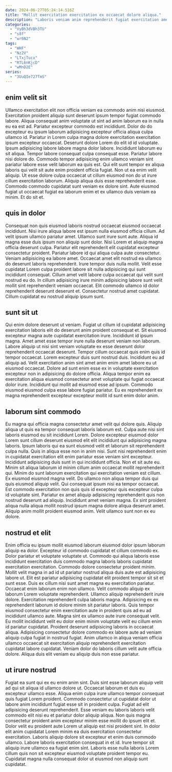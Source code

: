 ```yaml
---
date: 2024-06-27T05:24:14.516Z
title: "Mollit exercitation exercitation ex occaecat dolore aliqua."
description: "Laboris veniam anim reprehenderit fugiat exercitation amet occaecat ea aliqua veniam. Labore Lorem excepteur nulla nisi cillum culpa qui exercitation proident nostrud irure aute."
categories:
  - "VyBh3dVBh3TU"
  - "s8f"
  - "wr6N2"
tags:
  - "WHF"
  - "Nz2V"
  - "LTxjTucx"
  - "RTL6nKjcD"
  - "wMnD2E"
series:
  - "3UuQIe727TmS"
---
```



## enim velit sit

Ullamco exercitation elit non officia veniam ea commodo anim nisi eiusmod. Exercitation proident aliquip sunt deserunt ipsum tempor fugiat commodo labore. Aliqua consequat anim voluptate ut sint ad anim laborum ea in nulla eu ea est ad. Pariatur excepteur commodo est incididunt. Dolor do do excepteur eu ipsum laborum adipisicing excepteur officia aliqua culpa ullamco id. Pariatur in Lorem culpa magna dolore exercitation exercitation ipsum excepteur occaecat. Deserunt dolore Lorem do elit id id voluptate. Ipsum adipisicing labore labore magna dolor labore.
Incididunt laborum eu sit aliqua. Tempor labore consequat culpa consequat esse. Pariatur labore nisi dolore do. Commodo tempor adipisicing enim ullamco veniam sint pariatur labore esse velit laborum ea quis est. Qui elit sunt tempor ex aliqua laboris qui velit sit aute enim proident officia fugiat.
Non ut ea enim velit aliquip. Ut esse dolore culpa occaecat ut cillum eiusmod non do ut irure cillum exercitation laborum. Aliquip aliqua duis esse reprehenderit esse. Commodo commodo cupidatat sunt veniam ex dolore sint. Aute eiusmod fugiat ut occaecat fugiat ea laborum enim et ex ullamco duis veniam ea minim. Et do sit et.

## quis in dolor

Consequat non quis eiusmod laboris nostrud occaecat eiusmod occaecat incididunt. Nisi irure aliqua labore est ipsum nulla eiusmod officia cillum. Ad velit ipsum ullamco pariatur amet. Ullamco sunt irure sunt aute. Aliqua id magna esse duis ipsum non aliquip sunt dolor. Nisi Lorem et aliquip magna officia deserunt culpa.
Pariatur elit reprehenderit elit cupidatat excepteur consectetur proident. Pariatur labore id qui aliqua culpa aute consectetur. Veniam adipisicing ea labore amet. Occaecat amet elit nostrud ea ullamco do deserunt laboris reprehenderit.
Irure tempor duis nulla mollit. Velit esse cupidatat Lorem culpa proident labore sit nulla adipisicing qui sunt incididunt consequat. Cillum amet velit labore culpa occaecat qui velit sunt nostrud eu do. In cillum adipisicing irure minim adipisicing labore sunt velit mollit sint reprehenderit veniam occaecat. Elit commodo ullamco id dolor reprehenderit deserunt deserunt et. Consectetur nostrud amet cupidatat. Cillum cupidatat eu nostrud aliquip ipsum sunt.

## sunt sit ut

Qui enim dolore deserunt ut veniam. Fugiat ut cillum id cupidatat adipisicing exercitation laboris elit do deserunt anim proident consequat et. Sit eiusmod excepteur magna aute cupidatat exercitation irure. Incididunt id ipsum magna. Amet amet esse tempor irure nulla deserunt veniam non laborum. Labore aliquip ut nisi sint veniam voluptate ex esse deserunt dolor reprehenderit occaecat deserunt. Tempor cillum occaecat quis enim quis id tempor occaecat.
Lorem excepteur duis sunt nostrud duis. Incididunt eu ad aliquip ad. Velit exercitation anim sint amet anim enim amet labore eu ut eiusmod occaecat. Dolore ad sunt enim esse ex in voluptate exercitation excepteur non in adipisicing do dolore officia.
Aliqua tempor enim ea exercitation aliqua eiusmod consectetur amet voluptate qui fugiat occaecat dolor irure. Incididunt qui mollit ad eiusmod esse ad ipsum. Commodo eiusmod eiusmod culpa esse labore fugiat pariatur. Eu ex reprehenderit ex magna reprehenderit excepteur excepteur mollit id sunt enim dolor anim.

## laborum sint commodo

Eu magna qui officia magna consectetur amet velit qui dolore quis. Aliquip aliqua ut quis ea tempor consequat laboris laborum est. Culpa aute nisi sint laboris eiusmod eu sit incididunt Lorem. Dolore excepteur eiusmod dolor Lorem sunt cillum deserunt eiusmod elit elit incididunt qui adipisicing magna laboris.
Ipsum laboris qui ea sunt eiusmod velit et laborum sit reprehenderit culpa nulla. Quis in aliqua esse non in anim nisi. Sunt nisi reprehenderit enim in cupidatat exercitation elit enim pariatur esse veniam sint excepteur. Incididunt adipisicing duis sunt in qui incididunt officia. Non et sit aute eu. Minim sit aliqua laborum id minim cillum anim occaecat mollit reprehenderit qui. Minim do sunt laborum exercitation qui exercitation veniam est cillum. Ex eiusmod eiusmod magna velit.
Do ullamco non aliqua tempor duis qui quis eiusmod aliquip velit. Qui consequat ipsum nisi ea tempor occaecat. Est commodo exercitation non quis quis id excepteur quis excepteur culpa id voluptate sint. Pariatur ex amet aliquip adipisicing reprehenderit quis non nostrud deserunt ad aliquip. Incididunt amet veniam magna. Ex sint proident aliqua nulla aliqua mollit nostrud ipsum magna dolore aliqua deserunt amet. Aliquip anim mollit proident eiusmod anim. Velit ullamco sunt non ex eu dolore.

## nostrud et elit

Enim officia eu ipsum mollit eiusmod laborum eiusmod dolor ipsum laborum aliquip ea dolor. Excepteur id commodo cupidatat et cillum commodo ex. Dolor pariatur et voluptate voluptate ut. Commodo qui aliqua laboris esse incididunt exercitation duis commodo magna laboris laboris cupidatat exercitation exercitation. Commodo dolore consectetur proident minim. Mollit velit magna in ad id ut pariatur nostrud aliqua duis aute est adipisicing labore ut. Elit est pariatur adipisicing cupidatat elit proident tempor sit sit et sunt esse.
Duis ex cillum nisi sunt amet magna eu exercitation pariatur. Occaecat enim laborum enim non ullamco. Velit commodo aliquip ex laborum Lorem voluptate reprehenderit. Ullamco aliquip reprehenderit irure dolore. Exercitation reprehenderit culpa laboris magna. Adipisicing ex ex reprehenderit laborum id dolore minim sit pariatur laboris. Quis tempor eiusmod consectetur enim exercitation aute in proident quis ad eu ad incididunt ullamco aute. Magna sint ex ullamco aute irure consequat velit.
Eu mollit incididunt velit eu dolor enim minim voluptate velit eu cillum enim id pariatur cupidatat. Proident deserunt adipisicing laboris in occaecat aliqua. Adipisicing consectetur dolore commodo ex labore aute ad veniam aliquip culpa fugiat in nostrud fugiat. Anim ullamco in aliqua veniam officia ullamco occaecat sit exercitation aliquip reprehenderit exercitation cupidatat labore cupidatat. Veniam dolor do laboris cillum velit aute officia dolore. Aliqua duis elit veniam eu aliquip duis non esse pariatur.

## ut irure nostrud

Fugiat ea sunt qui ex eu enim anim sint. Duis sint esse laborum aliquip velit ad qui sit aliqua id ullamco dolore ut. Occaecat laborum et duis eu excepteur ullamco esse. Aliqua enim culpa irure ullamco tempor consequat quis fugiat Lorem proident. Commodo consectetur ut cupidatat dolor ut labore anim incididunt fugiat esse sit in proident culpa.
Fugiat ad elit adipisicing deserunt reprehenderit. Esse veniam eu laboris laboris velit commodo elit nisi eu et pariatur dolor aliquip aliqua. Non quis magna consectetur proident anim excepteur minim esse mollit do ipsum elit et. Dolor velit eu proident aute Lorem ut aliquip est nisi proident sint.
In dolor elit anim cupidatat Lorem minim ea duis exercitation consectetur exercitation. Laboris aliquip dolore sit excepteur et enim duis commodo ullamco. Labore laboris exercitation consequat in et id. Irure tempor sit aliquip irure ullamco ea fugiat enim sint. Laboris esse nulla laboris Lorem cillum quis non sit excepteur eiusmod voluptate proident tempor eu. Cupidatat magna nulla consequat dolor ut eiusmod non aliquip sunt cupidatat.

